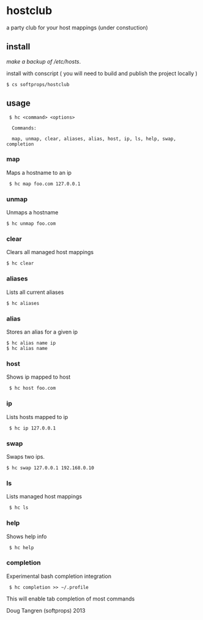 # hostclub

a party club for your host mappings (under constuction)

## install

_make a backup of /etc/hosts_.

install with conscript ( you will need to build and publish the project locally )

    $ cs softprops/hostclub

## usage


     $ hc <command> <options>
     
      Commands:

      map, unmap, clear, aliases, alias, host, ip, ls, help, swap, completion 

### map 

Maps a hostname to an ip
   
     $ hc map foo.com 127.0.0.1

### unmap

Unmaps a hostname

    $ hc unmap foo.com

### clear

Clears all managed host mappings

    $ hc clear

### aliases

Lists all current aliases

    $ hc aliases

### alias

Stores an alias for a given ip

    $ hc alias name ip
    $ hc alias name

### host
    
Shows ip mapped to host

     $ hc host foo.com
      
### ip

Lists hosts mapped to ip

     $ hc ip 127.0.0.1

### swap

Swaps two ips.

    $ hc swap 127.0.0.1 192.168.0.10
      
### ls

Lists managed host mappings

     $ hc ls
      
### help

Shows help info

     $ hc help

### completion

Experimental bash completion integration

     $ hc completion >> ~/.profile

This will enable tab completion of most commands

Doug Tangren (softprops) 2013
